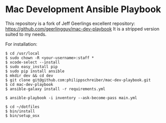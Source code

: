 # Mac Development Ansible Playbook

This repository is a fork of Jeff Geerlings excellent repository: https://github.com/geerlingguy/mac-dev-playbook
It is a stripped version suited to my needs.

For installation:

    $ cd /usr/local
    $ sudo chown -R <your-username>:staff *
    $ xcode-select --install
    $ sudo easy_install pip
    $ sudo pip install ansible
    $ mkdir dev && cd dev
    $ git clone git@github.com:philippschreiber/mac-dev-playbook.git
    $ cd mac-dev-playbook
    $ ansible-galaxy install -r requirements.yml

    $ ansible-playbook -i inventory --ask-become-pass main.yml

    $ cd ~/dotfiles
    $ bin/install
    $ bin/setup_osx

